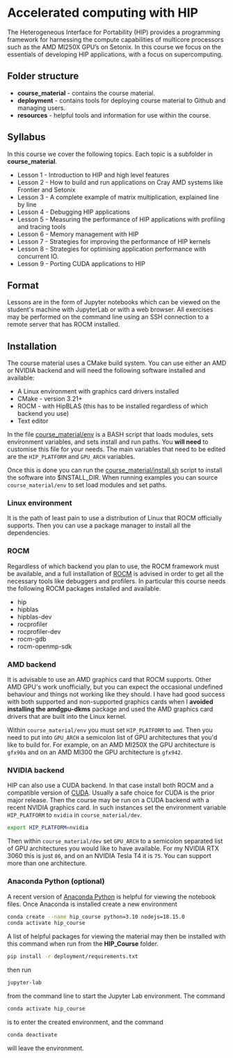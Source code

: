 # Accelerated computing with HIP

The Heterogeneous Interface for Portability (HIP) provides a programming framework for harnessing the compute capabilities of multicore processors such as the AMD MI250X GPU’s on Setonix. In this course we focus on the essentials of developing HIP applications, with a focus on supercomputing.

## Folder structure

* **course_material** - contains the course material.
* **deployment** - contains tools for deploying course material to Github and managing users.
* **resources** - helpful tools and information for use within the course.

## Syllabus

In this course we cover the following topics. Each topic is a subfolder in **course_material**.

* Lesson 1 - Introduction to HIP and high level features
* Lesson 2 - How to build and run applications on Cray AMD systems like Frontier and Setonix
* Lesson 3 - A complete example of matrix multiplication, explained line by line
* Lesson 4 - Debugging HIP applications
* Lesson 5 - Measuring the performance of HIP applications with profiling and tracing tools
* Lesson 6 - Memory management with HIP
* Lesson 7 - Strategies for improving the performance of HIP kernels
* Lesson 8 - Strategies for optimising application performance with concurrent IO.
* Lesson 9 - Porting CUDA applications to HIP

## Format

Lessons are in the form of Jupyter notebooks which can be viewed on the student's machine with JupyterLab or with a web browser. All exercises may be performed on the command line using an SSH connection to a remote server that has ROCM installed.

## Installation

The course material uses a CMake build system. You can use either an AMD or NVIDIA backend and will need the following software installed and available:

* A Linux environment with graphics card drivers installed
* CMake - version 3.21+
* ROCM - with HipBLAS (this has to be installed regardless of which backend you use)
* Text editor

In the file [course_material/env](course_material/env) is a BASH script that loads modules, sets environment variables, and sets install and run paths. You **will need** to customise this file for your needs. The main variables that need to be edited are the `HIP_PLATFORM` and `GPU_ARCH` variables. 

Once this is done you can run the [course_material/install.sh](course_material/install.sh) script to install the software into $INSTALL_DIR. When running examples you can source `course_material/env` to set load modules and set paths.

### Linux environment

It is the path of least pain to use a distribution of Linux that ROCM officially supports. Then you can use a package manager to install all the dependencies.

### ROCM

Regardless of which backend you plan to use, the ROCM framework must be available, and a full installation of [ROCM](https://docs.amd.com/) is advised in order to get all the necessary tools like debuggers and profilers. In particular this course needs the following ROCM packages installed and available.

* hip
* hipblas
* hipblas-dev
* rocprofiler
* rocprofiler-dev
* rocm-gdb
* rocm-openmp-sdk

### AMD backend

It is advisable to use an AMD graphics card that ROCM supports. Other AMD GPU's work unofficially, but you can expect the occasional undefined behaviour and things not working like they should. I have had good success with both supported and non-supported graphics cards when I **avoided installing the amdgpu-dkms** package and used the AMD graphics card drivers that are built into the Linux kernel.

Within `course_material/env` you must set `HIP_PLATFORM` to `amd`. Then you need to put into `GPU_ARCH` a semicolon list of GPU architectures that you'd like to build for. For example, on an AMD MI250X the GPU architecture is `gfx90a` and on an AMD MI300 the GPU architecture is `gfx942`. 

### NVIDIA backend

HIP can also use a CUDA backend. In that case install both ROCM and a compatible version of [CUDA](https://developer.nvidia.com/cuda-downloads). Usually a safe choice for CUDA is the prior major release. Then the course may be run on a CUDA backend with a recent NVIDIA graphics card. In such instances set the environment variable `HIP_PLATFORM` to `nvidia` in `course_material/dev`.

```bash
export HIP_PLATFORM=nvidia
```

Then within `course_material/dev` set `GPU_ARCH` to a semicolon separated list of GPU architectures you would like to have available. For my NVIDIA RTX 3060 this is just `86`, and on an NVIDIA Tesla T4 it is `75`. You can support more than one architecture.

### Anaconda Python (optional)

A recent version of [Anaconda Python](https://www.anaconda.com/products/distribution) is helpful for viewing the notebook files. Once Anaconda is installed create a new environment 

```bash
conda create --name hip_course python=3.10 nodejs=18.15.0
conda activate hip_course
```
A list of helpful packages for viewing the material may then be installed with this command when run from the **HIP_Course** folder. 

```bash
pip install -r deployment/requirements.txt
```
then run 

```bash
jupyter-lab
```
from the command line to start the Jupyter Lab environment. The command

```bash
conda activate hip_course
```
is to enter the created environment, and the command
```bash
conda deactivate
```
will leave the environment.


